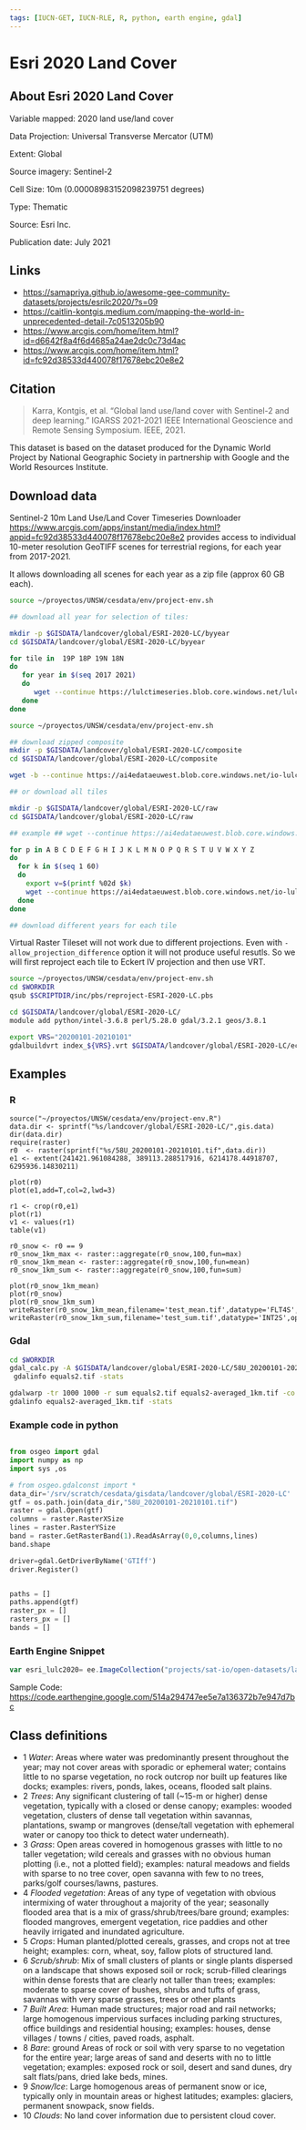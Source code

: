```yaml
---
tags: [IUCN-GET, IUCN-RLE, R, python, earth engine, gdal]
---
```


# Esri 2020 Land Cover

## About Esri 2020 Land Cover

Variable mapped: 2020 land use/land cover

Data Projection: Universal Transverse Mercator (UTM)

Extent: Global

Source imagery: Sentinel-2

Cell Size: 10m (0.00008983152098239751 degrees)

Type: Thematic

Source: Esri Inc.

Publication date: July 2021

## Links

* https://samapriya.github.io/awesome-gee-community-datasets/projects/esrilc2020/?s=09
* https://caitlin-kontgis.medium.com/mapping-the-world-in-unprecedented-detail-7c0513205b90
* https://www.arcgis.com/home/item.html?id=d6642f8a4f6d4685a24ae2dc0c73d4ac
* https://www.arcgis.com/home/item.html?id=fc92d38533d440078f17678ebc20e8e2

## Citation
> Karra, Kontgis, et al. “Global land use/land cover with Sentinel-2 and deep learning.” IGARSS 2021-2021 IEEE International Geoscience and Remote Sensing Symposium. IEEE, 2021.

This dataset is based on the dataset produced for the Dynamic World Project by National Geographic Society in partnership with Google and the World Resources Institute.

## Download data

Sentinel-2 10m Land Use/Land Cover Timeseries Downloader https://www.arcgis.com/apps/instant/media/index.html?appid=fc92d38533d440078f17678ebc20e8e2
 provides access to individual 10-meter resolution GeoTIFF scenes for terrestrial regions, for each year from 2017-2021.

It allows downloading all scenes for each year as a zip file (approx 60 GB each).

```sh
source ~/proyectos/UNSW/cesdata/env/project-env.sh

## download all year for selection of tiles:

mkdir -p $GISDATA/landcover/global/ESRI-2020-LC/byyear
cd $GISDATA/landcover/global/ESRI-2020-LC/byyear

for tile in  19P 18P 19N 18N
do
   for year in $(seq 2017 2021)
   do
      wget --continue https://lulctimeseries.blob.core.windows.net/lulctimeseriespublic/lc${year}/${tile}_${year}0101-$((year+1))0101.tif
   done
done
```

```sh
source ~/proyectos/UNSW/cesdata/env/project-env.sh

## download zipped composite
mkdir -p $GISDATA/landcover/global/ESRI-2020-LC/composite
cd $GISDATA/landcover/global/ESRI-2020-LC/composite

wget -b --continue https://ai4edataeuwest.blob.core.windows.net/io-lulc/io-lulc-model-001-v01-composite-v03-supercell-v02-clip-v01.zip

## or download all tiles

mkdir -p $GISDATA/landcover/global/ESRI-2020-LC/raw
cd $GISDATA/landcover/global/ESRI-2020-LC/raw

## example ## wget --continue https://ai4edataeuwest.blob.core.windows.net/io-lulc/io-lulc-model-001-v01-composite-v03-supercell-v02-clip-v01/42F_20200101-20210101.tif

for p in A B C D E F G H I J K L M N O P Q R S T U V W X Y Z
do
  for k in $(seq 1 60)
  do
    export v=$(printf %02d $k)
    wget --continue https://ai4edataeuwest.blob.core.windows.net/io-lulc/io-lulc-model-001-v01-composite-v03-supercell-v02-clip-v01/${v}${p}_20200101-20210101.tif
  done
done

## download different years for each tile
```

Virtual Raster Tileset will not work due to different projections. Even with `-allow_projection_difference` option it will not produce useful resutls. So we will first reproject each tile to Eckert IV projection and then use VRT.

```sh
source ~/proyectos/UNSW/cesdata/env/project-env.sh
cd $WORKDIR
qsub $SCRIPTDIR/inc/pbs/reproject-ESRI-2020-LC.pbs

cd $GISDATA/landcover/global/ESRI-2020-LC/
module add python/intel-3.6.8 perl/5.28.0 gdal/3.2.1 geos/3.8.1

export VRS="20200101-20210101"
gdalbuildvrt index_${VRS}.vrt $GISDATA/landcover/global/ESRI-2020-LC/eck4/*_${VRS}.tif

```

## Examples

### R

```{r}
source("~/proyectos/UNSW/cesdata/env/project-env.R")
data.dir <- sprintf("%s/landcover/global/ESRI-2020-LC/",gis.data)
dir(data.dir)
require(raster)
r0  <- raster(sprintf("%s/58U_20200101-20210101.tif",data.dir))
e1 <- extent(241421.961084288, 389113.288517916, 6214178.44918707, 6295936.14830211)

plot(r0)
plot(e1,add=T,col=2,lwd=3)

r1 <- crop(r0,e1)
plot(r1)
v1 <- values(r1)
table(v1)

r0_snow <- r0 == 9
r0_snow_1km_max <- raster::aggregate(r0_snow,100,fun=max)
r0_snow_1km_mean <- raster::aggregate(r0_snow,100,fun=mean)
r0_snow_1km_sum <- raster::aggregate(r0_snow,100,fun=sum)

plot(r0_snow_1km_mean)
plot(r0_snow)
plot(r0_snow_1km_sum)
writeRaster(r0_snow_1km_mean,filename='test_mean.tif',datatype='FLT4S',options=c("COMPRESS=DEFLATE"),overwrite=T)
writeRaster(r0_snow_1km_sum,filename='test_sum.tif',datatype='INT2S',options=c("COMPRESS=DEFLATE"),overwrite=T)
```


### Gdal
```sh
cd $WORKDIR
gdal_calc.py -A $GISDATA/landcover/global/ESRI-2020-LC/58U_20200101-20210101.tif --calc="A == 2" --outfile equals2.tif --creation-option="COMPRESS=DEFLATE" --type=UInt16 --NoDataValue=65535 --overwrite
 gdalinfo equals2.tif -stats

gdalwarp -tr 1000 1000 -r sum equals2.tif equals2-averaged_1km.tif -co "COMPRESS=DEFLATE"
gdalinfo equals2-averaged_1km.tif -stats

```

### Example code in python
```python

from osgeo import gdal
import numpy as np
import sys ,os

# from osgeo.gdalconst import *
data_dir='/srv/scratch/cesdata/gisdata/landcover/global/ESRI-2020-LC'
gtf = os.path.join(data_dir,"58U_20200101-20210101.tif")
raster = gdal.Open(gtf)
columns = raster.RasterXSize
lines = raster.RasterYSize
band = raster.GetRasterBand(1).ReadAsArray(0,0,columns,lines)
band.shape

driver=gdal.GetDriverByName('GTIff')
driver.Register()


paths = []
paths.append(gtf)
raster_px = []
rasters_px = []
bands = []

```

### Earth Engine Snippet

```js
var esri_lulc2020= ee.ImageCollection("projects/sat-io/open-datasets/landcover/ESRI_Global-LULC_10m")
```
Sample Code: https://code.earthengine.google.com/514a294747ee5e7a136372b7e947d7bc


## Class definitions
* 1 _Water_: Areas where water was predominantly present throughout the year; may not cover areas with sporadic or ephemeral water; contains little to no sparse vegetation, no rock outcrop nor built up features like docks; examples: rivers, ponds, lakes, oceans, flooded salt plains.
* 2 _Trees_: Any significant clustering of tall (~15-m or higher) dense vegetation, typically with a closed or dense canopy; examples: wooded vegetation, clusters of dense tall vegetation within savannas, plantations, swamp or mangroves (dense/tall vegetation with ephemeral water or canopy too thick to detect water underneath).
* 3 _Grass_: Open areas covered in homogenous grasses with little to no taller vegetation; wild cereals and grasses with no obvious human plotting (i.e., not a plotted field); examples: natural meadows and fields with sparse to no tree cover, open savanna with few to no trees, parks/golf courses/lawns, pastures.
* 4 _Flooded vegetation_: Areas of any type of vegetation with obvious intermixing of water throughout a majority of the year; seasonally flooded area that is a mix of grass/shrub/trees/bare ground; examples: flooded mangroves, emergent vegetation, rice paddies and other heavily irrigated and inundated agriculture.
* 5 _Crops_: Human planted/plotted cereals, grasses, and crops not at tree height; examples: corn, wheat, soy, fallow plots of structured land.
* 6 _Scrub/shrub_: Mix of small clusters of plants or single plants dispersed on a landscape that shows exposed soil or rock; scrub-filled clearings within dense forests that are clearly not taller than trees; examples: moderate to sparse cover of bushes, shrubs and tufts of grass, savannas with very sparse grasses, trees or other plants
* 7 _Built Area_: Human made structures; major road and rail networks; large homogenous impervious surfaces including parking structures, office buildings and residential housing; examples: houses, dense villages / towns / cities, paved roads, asphalt.
* 8 _Bare_: ground Areas of rock or soil with very sparse to no vegetation for the entire year; large areas of sand and deserts with no to little vegetation; examples: exposed rock or soil, desert and sand dunes, dry salt flats/pans, dried lake beds, mines.
* 9 _Snow/Ice_: Large homogenous areas of permanent snow or ice, typically only in mountain areas or highest latitudes; examples: glaciers, permanent snowpack, snow fields.
* 10 _Clouds_: No land cover information due to persistent cloud cover.
